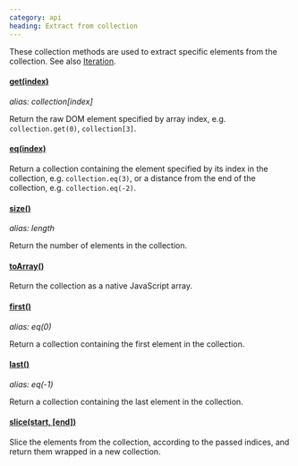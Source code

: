 ```yaml
--- 
category: api
heading: Extract from collection
---
```


These collection methods are used to extract specific elements from the collection. See also [Iteration](/api/#iteration).

#### [get(index)](/api/get/)
_alias: collection\[index\]_

Return the raw DOM element specified by array index, e.g. `collection.get(0)`, `collection[3]`.

#### [eq(index)](/api/eq/)

Return a collection containing the element specified by its index in the collection, e.g. `collection.eq(3)`, or a distance from the end of the collection, e.g. `collection.eq(-2)`.

#### [size()](/api/size/)
_alias: length_

Return the number of elements in the collection.

#### [toArray()](/api/toArray/)

Return the collection as a native JavaScript array.

#### [first()](/api/first/)
_alias: eq(0)_

Return a collection containing the first element in the collection.

#### [last()](/api/last/)
_alias: eq(-1)_

Return a collection containing the last element in the collection.

#### [slice(start, \[end\])](/api/slice/)

Slice the elements from the collection, according to the passed indices, and return them wrapped in a new collection.
